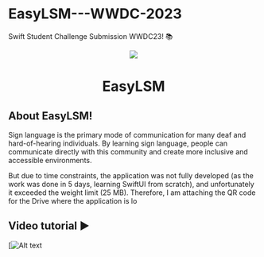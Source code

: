# EasyLSM---WWDC-2023
Swift Student Challenge Submission WWDC23! 📚
<p align="center"> 
<img src="https://user-images.githubusercontent.com/101153941/232966100-29c9251d-6fe0-4d80-93d2-c2c3769367c2.png%22%3E"
</p>

<h1 align="center">
EasyLSM
</h1>

## About EasyLSM!
Sign language is the primary mode of communication for many deaf and hard-of-hearing individuals. By learning sign language, people can communicate directly with this community and create more inclusive and accessible environments.

But due to time constraints, the application was not fully developed (as the work was done in 5 days, learning SwiftUI from scratch), and unfortunately it exceeded the weight limit (25 MB). Therefore, I am attaching the QR code for the Drive where the application is lo


## Video tutorial ▶️
[![Alt text](https://www.youtube.com/watch?v=rRTqtijGCJk)
